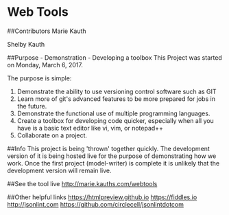 # Web Tools

##Contributors
Marie Kauth

Shelby Kauth

##Purpose - Demonstration - Developing a toolbox
This Project was started on Monday, March 6, 2017. 

The purpose is simple:
 1. Demonstrate the ability to use versioning control software such as GIT
 2. Learn more of git's advanced features to be more prepared for jobs in the
    future.
 3. Demonstrate the functional use of multiple programming languages.
 4. Create a toolbox for developing code quicker, especially when all you 
    have is a basic text editor like vi, vim, or notepad++
 5. Collaborate on a project.

##Info 
This project is being 'thrown' together quickly. The development version of 
it is being hosted live for the purpose of demonstrating how we work. Once 
the first project (model-writer) is complete it is unlikely that the development
version will remain live.

##See the tool live
http://marie.kauths.com/webtools

##Other helpful links
https://htmlpreview.github.io
https://fiddles.io
http://jsonlint.com
https://github.com/circlecell/jsonlintdotcom